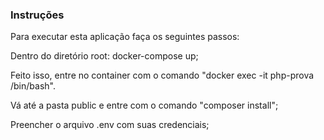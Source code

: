 ### Instruções

Para executar esta aplicação faça os seguintes passos:

Dentro do diretório root: docker-compose up;

Feito isso, entre no container com o comando "docker exec -it php-prova /bin/bash".

Vá até a pasta public e entre com o comando "composer install";

Preencher o arquivo .env com suas credenciais;